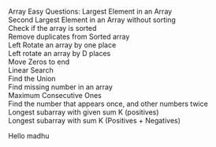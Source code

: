 Array Easy Questions:
      Largest Element in an Array  
      Second Largest Element in an Array without sorting  
      Check if the array is sorted  
      Remove duplicates from Sorted array  
      Left Rotate an array by one place  
      Left rotate an array by D places  
      Move Zeros to end  
      Linear Search  
      Find the Union  
      Find missing number in an array  
      Maximum Consecutive Ones  
      Find the number that appears once, and other numbers twice  
      Longest subarray with given sum K (positives)  
      Longest subarray with sum K (Positives + Negatives)  


Hello madhu